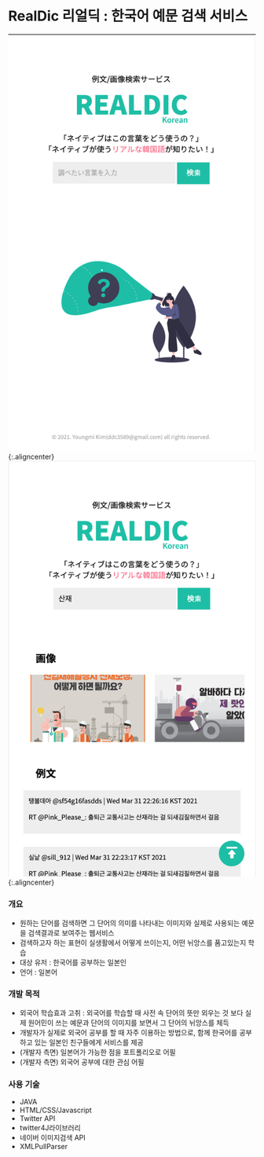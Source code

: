 # RealDic 리얼딕 : 한국어 예문 검색 서비스

![screenshot - main](https://github.com/kym9129/RealDic/blob/master/realdic_project/WebContent/images/sc-main.png?raw=true "screenshot - main") {:.aligncenter}
![screenshot - search view](https://github.com/kym9129/RealDic/blob/master/realdic_project/WebContent/images/sc-searchView.png?raw=true "screenshot - search view") {:.aligncenter}

### 개요

- 원하는 단어를 검색하면 그 단어의 의미를 나타내는 이미지와 실제로 사용되는 예문을 검색결과로 보여주는 웹서비스
- 검색하고자 하는 표현이 실생활에서 어떻게 쓰이는지, 어떤 뉘앙스를 품고있는지 학습
- 대상 유저 : 한국어를 공부하는 일본인
- 언어 : 일본어

### 개발 목적

- 외국어 학습효과 고취 : 외국어를 학습할 때 사전 속 단어의 뜻만 외우는 것 보다 실제 원어민이 쓰는 예문과 단어의 이미지를 보면서 그 단어의 뉘앙스를 체득
- 개발자가 실제로  외국어 공부를 할 때 자주 이용하는 방법으로, 함께 한국어를 공부하고 있는 일본인 친구들에게 서비스를 제공
- (개발자 측면) 일본어가 가능한 점을 포트폴리오로 어필
- (개발자 측면) 외국어 공부에 대한 관심 어필

### 사용 기술

- JAVA
- HTML/CSS/Javascript
- Twitter API
- twitter4J라이브러리
- 네이버 이미지검색 API
- XMLPullParser
